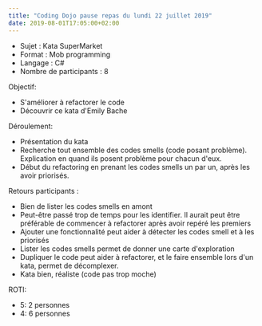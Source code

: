 ```yaml
---
title: "Coding Dojo pause repas du lundi 22 juillet 2019"
date: 2019-08-01T17:05:00+02:00
---
```

- Sujet : Kata SuperMarket
- Format : Mob programming
- Langage : C#
- Nombre de participants : 8

Objectif:
- S'améliorer à refactorer le code
- Découvrir ce kata d'Emily Bache

Déroulement:
- Présentation du kata
- Recherche tout ensemble des codes smells (code posant problème). Explication en quand ils posent problème pour chacun d'eux.
- Début du refactoring en prenant les codes smells un par un, après les avoir priorisés.

Retours participants :
- Bien de lister les codes smells en amont
- Peut-être passé trop de temps pour les identifier. Il aurait peut être préférable de commencer à refactorer après avoir repéré les premiers
- Ajouter une fonctionnalité peut aider à détecter les codes smell et à les priorisés
- Lister les codes smells permet de donner une carte d'exploration
- Dupliquer le code peut aider à refactorer, et le faire ensemble lors d'un kata, permet de décomplexer.
- Kata bien, réaliste (code pas trop moche)

ROTI:
 - 5: 2 personnes
 - 4: 6 personnes
